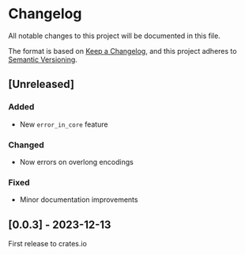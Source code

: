 # Changelog

All notable changes to this project will be documented in this file.

The format is based on [Keep a Changelog](https://keepachangelog.com/en/1.1.0/),
and this project adheres to [Semantic Versioning](https://semver.org/spec/v2.0.0.html).

## [Unreleased]

### Added

- New `error_in_core` feature

### Changed

- Now errors on overlong encodings

### Fixed

- Minor documentation improvements

## [0.0.3] - 2023-12-13

First release to crates.io
